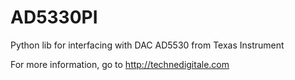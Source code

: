 # AD5330PI
Python lib for interfacing with DAC AD5530 from Texas Instrument

For more information, go to http://technedigitale.com
